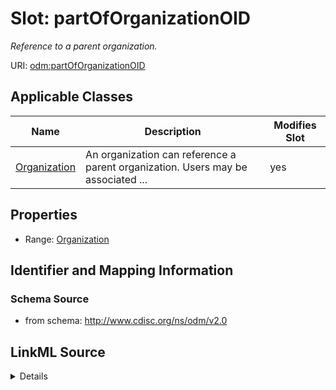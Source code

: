 # Slot: partOfOrganizationOID


_Reference to a parent organization._



URI: [odm:partOfOrganizationOID](http://www.cdisc.org/ns/odm/v2.0/partOfOrganizationOID)



<!-- no inheritance hierarchy -->




## Applicable Classes

| Name | Description | Modifies Slot |
| --- | --- | --- |
[Organization](Organization.md) | An organization can reference a parent organization. Users may be associated ... |  yes  |







## Properties

* Range: [Organization](Organization.md)





## Identifier and Mapping Information







### Schema Source


* from schema: http://www.cdisc.org/ns/odm/v2.0




## LinkML Source

<details>
```yaml
name: partOfOrganizationOID
description: Reference to a parent organization.
from_schema: http://www.cdisc.org/ns/odm/v2.0
rank: 1000
alias: partOfOrganizationOID
domain_of:
- Organization
range: Organization

```
</details>